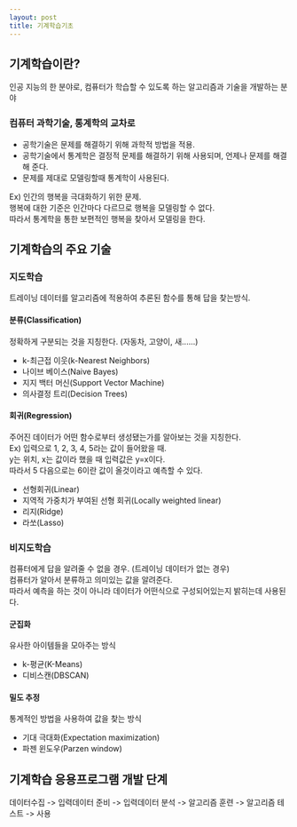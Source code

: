 ```yaml
---
layout: post
title: 기계학습기초
---
```



## 기계학습이란?
인공 지능의 한 분야로, 컴퓨터가 학습할 수 있도록 하는 알고리즘과 기술을 개발하는 분야

### 컴퓨터 과학기술, 통계학의 교차로
- 공학기술은 문제를 해결하기 위해 과학적 방법을 적용.
- 공학기술에서 통계학은 결정적 문제를 해결하기 위해 사용되며, 언제나 문제를 해결해 준다.
- 문제를 제대로 모델링할때 통계학이 사용된다.

Ex) 인간의 행복을 극대화하기 위한 문제.<br>
행복에 대한 기준은 인간마다 다르므로 행복을 모델링할 수 없다.<br>
따라서 통계학을 통한 보편적인 행복을 찾아서 모델링을 한다.


## 기계학습의 주요 기술
### 지도학습
트레이닝 데이터를 알고리즘에 적용하여 추론된 함수를 통해 답을 찾는방식.

#### 분류(Classification)
정확하게 구분되는 것을 지칭한다. (자동차, 고양이, 새......)
- k-최근접 이웃(k-Nearest Neighbors)
- 나이브 베이스(Naive Bayes)
- 지지 백터 머신(Support Vector Machine)
- 의사결정 트리(Decision Trees)

#### 회귀(Regression)
주어진 데이터가 어떤 함수로부터 생성됐는가를 알아보는 것을 지칭한다.<br>
Ex) 입력으로 1, 2, 3, 4, 5라는 값이 들어왔을 때.<br>
y는 위치, x는 값이라 했을 때 입력값은 y=x이다.<br>
따라서 5 다음으로는 6이란 값이 올것이라고 예측할 수 있다.
- 선형회귀(Linear)
- 지역적 가중치가 부여된 선형 회귀(Locally weighted linear)
- 리지(Ridge)
- 라쏘(Lasso)

### 비지도학습
컴퓨터에게 답을 알려줄 수 없을 경우. (트레이닝 데이터가 없는 경우)<br>
컴퓨터가 알아서 분류하고 의미있는 값을 알려준다.<br>
따라서 예측을 하는 것이 아니라 데이터가 어떤식으로 구성되어있는지 밝히는데 사용된다.
#### 군집화
유사한 아이템들을 모아주는 방식
- k-평균(K-Means)
- 디비스캔(DBSCAN)

#### 밀도 추정
통계적인 방법을 사용하여 값을 찾는 방식
- 기대 극대화(Expectation maximization)
- 파젠 윈도우(Parzen window)


## 기계학습 응용프로그램 개발 단계
데이터수집 -> 입력데이터 준비 -> 입력데이터 분석 -> 알고리즘 훈련 -> 알고리즘 테스트 -> 사용